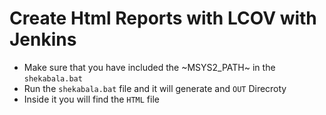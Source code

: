 # Create Html Reports with LCOV with Jenkins
-   Make sure that you have included the ~MSYS2_PATH~ in the `shekabala.bat`
-   Run the `shekabala.bat` file and it will generate and `OUT` Direcroty 
-   Inside it you will find the `HTML` file 